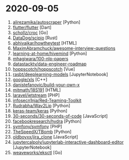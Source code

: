 # 2020-09-05

1. [alirezamika/autoscraper](https://github.com/alirezamika/autoscraper "A Smart, Automatic, Fast and Lightweight Web Scraper for Python") [Python]
2. [flutter/flutter](https://github.com/flutter/flutter "Flutter makes it easy and fast to build beautiful apps for mobile and beyond.") [Dart]
3. [schollz/croc](https://github.com/schollz/croc "Easily and securely send things from one computer to another 🐊 📦") [Go]
4. [DataDog/scipio](https://github.com/DataDog/scipio "Scipio is a thread-per-core framework that aims to make the task of writing highly parallel asynchronous application in a thread-per-core architecture easier for rustaceans") [Rust]
5. [abhivaikar/howtheytest](https://github.com/abhivaikar/howtheytest "A collection of public resources about how software companies test their software") [HTML]
6. [MaximAbramchuck/awesome-interview-questions](https://github.com/MaximAbramchuck/awesome-interview-questions "A curated awesome list of lists of interview questions. Feel free to contribute! 🎓") 
7. [learning-at-home/hivemind](https://github.com/learning-at-home/hivemind "Decentralized deep learning framework in pytorch. Built to train models on thousands of volunteers across the world.") [Python]
8. [mhagiwara/100-nlp-papers](https://github.com/mhagiwara/100-nlp-papers "100 Must-Read NLP Papers") 
9. [datastacktv/data-engineer-roadmap](https://github.com/datastacktv/data-engineer-roadmap "Roadmap to becoming a data engineer in 2020") 
10. [hoppscotch/hoppscotch](https://github.com/hoppscotch/hoppscotch "👽 A free, fast and beautiful API request builder used by 75k+ developers. https://hoppscotch.io") [Vue]
11. [rasbt/deeplearning-models](https://github.com/rasbt/deeplearning-models "A collection of various deep learning architectures, models, and tips") [JupyterNotebook]
12. [google/xls](https://github.com/google/xls "XLS: Accelerated HW Synthesis") [C++]
13. [danistefanovic/build-your-own-x](https://github.com/danistefanovic/build-your-own-x "🤓 Build your own (insert technology here)") 
14. [mitmath/18S191](https://github.com/mitmath/18S191 "Course 18.S191 at MIT, fall 2020 - Introduction to computational thinking with Julia:") [HTML]
15. [laravel/jetstream](https://github.com/laravel/jetstream "") [PHP]
16. [infosecn1nja/Red-Teaming-Toolkit](https://github.com/infosecn1nja/Red-Teaming-Toolkit "A collection of open source and commercial tools that aid in red team operations.") 
17. [Rudrabha/Wav2Lip](https://github.com/Rudrabha/Wav2Lip "This repository contains the codes of A Lip Sync Expert Is All You Need for Speech to Lip Generation In the Wild, published at ACM Multimedia 2020.") [Python]
18. [keras-team/keras](https://github.com/keras-team/keras "Deep Learning for humans") [Python]
19. [30-seconds/30-seconds-of-code](https://github.com/30-seconds/30-seconds-of-code "Short JavaScript code snippets for all your development needs") [JavaScript]
20. [facebookresearch/hydra](https://github.com/facebookresearch/hydra "Hydra is a framework for elegantly configuring complex applications") [Python]
21. [symfony/symfony](https://github.com/symfony/symfony "The Symfony PHP framework") [PHP]
22. [TheSpeedX/TBomb](https://github.com/TheSpeedX/TBomb "This is a SMS And Call Bomber For Linux And Termux") [Python]
23. [oldboyxx/jira_clone](https://github.com/oldboyxx/jira_clone "A simplified Jira clone built with React/Babel (Client), and Node/TypeScript (API). Auto formatted with Prettier, tested with Cypress.") [JavaScript]
24. [jupytercalpoly/jupyterlab-interactive-dashboard-editor](https://github.com/jupytercalpoly/jupyterlab-interactive-dashboard-editor "") [JupyterNotebook]
25. [weaveworks/eksctl](https://github.com/weaveworks/eksctl "The official CLI for Amazon EKS") [Go]
